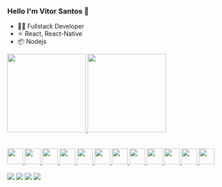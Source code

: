 ### Hello I'm Vitor Santos 👋
- 👨‍💻 Fullstack Developer
- ⚛️ React, React-Native
- 📦 Nodejs

<div style="display: flex;
      justify-content: row !important;
           "  >
<div">
  <a href="https://github.com/vitorsantos100798">
  <img height="180em" src="https://github-readme-stats.vercel.app/api?username=vitorsantos100798&show_icons=true&theme=dracula&include_all_commits=true&count_private=true"/>
  <img height="180em" src="https://github-readme-stats.vercel.app/api/top-langs/?username=vitorsantos100798&layout=compact&langs_count=7&theme=dracula"/>
</div>
  </br>
<div><br>
<img src="https://cdn.jsdelivr.net/gh/devicons/devicon/icons/figma/figma-original.svg" width="36px" /> 
<img src="https://cdn.jsdelivr.net/gh/devicons/devicon/icons/docker/docker-plain-wordmark.svg" width="36px"/> 
<img src="https://cdn.jsdelivr.net/gh/devicons/devicon/icons/react/react-original.svg" width="36px"/>
 <img src="https://cdn.jsdelivr.net/gh/devicons/devicon/icons/postgresql/postgresql-plain.svg" width="36px" /> 
<img src="https://cdn.jsdelivr.net/gh/devicons/devicon/icons/nodejs/nodejs-original.svg" width="36px" /> 
<img src="https://cdn.jsdelivr.net/gh/devicons/devicon/icons/typescript/typescript-original.svg" width="36px"/> 
<img src="https://cdn.jsdelivr.net/gh/devicons/devicon/icons/csharp/csharp-plain.svg" width="36px" />
 <img src="https://cdn.jsdelivr.net/gh/devicons/devicon/icons/python/python-plain.svg" width="36px"/>
 <img src="https://cdn.jsdelivr.net/gh/devicons/devicon/icons/androidstudio/androidstudio-original.svg" width="36px"/>
 <img src="https://cdn.jsdelivr.net/gh/devicons/devicon/icons/express/express-original.svg" width="36px"/>
 <img src="https://cdn.jsdelivr.net/gh/devicons/devicon/icons/html5/html5-original.svg" width="36px"/> 
<img src="https://cdn.jsdelivr.net/gh/devicons/devicon/icons/css3/css3-original.svg" width="36px"/>

      
      
</div>
  </div>
 </br>
<div>
<a href="https://www.linkedin.com/in/vitor-santos-6b2727211/" target="_blank"><img src="https://img.shields.io/badge/-LinkedIn-%230077B5?style=for-the-badge&logo=linkedin&logoColor=white" target="_blank"></a> 
    <a href = "mailto:contatovitorsantos2@gmail.com"><img src="https://img.shields.io/badge/-Gmail-%23333?style=for-the-badge&logo=gmail&logoColor=white" target="_blank"></a>
      <a href="https://www.youtube.com/channel/UCuAgCSAOAWiI-mv_NzUerXg" target="_blank"><img src="https://img.shields.io/badge/YouTube-FF0000?style=for-the-badge&logo=youtube&logoColor=white" target="_blank"></a>
    <a href="https://www.instagram.com/vitorsantosic/" target="_blank"><img src="https://img.shields.io/badge/-Instagram-%23E4405F?style=for-the-badge&logo=instagram&logoColor=white" target="_blank"></a> 
</div>
 
